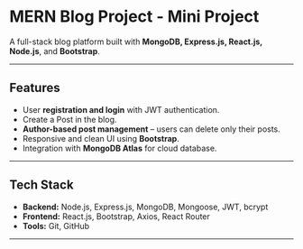 # MERN Blog Project - Mini Project

A full-stack blog platform built with **MongoDB, Express.js, React.js, Node.js**, and **Bootstrap**.

---

## Features

- User **registration and login** with JWT authentication.
- Create a Post in the blog.
- **Author-based post management** – users can delete only their posts.
- Responsive and clean UI using **Bootstrap**.
- Integration with **MongoDB Atlas** for cloud database.

---

## Tech Stack

- **Backend:** Node.js, Express.js, MongoDB, Mongoose, JWT, bcrypt
- **Frontend:** React.js, Bootstrap, Axios, React Router
- **Tools:** Git, GitHub

---

